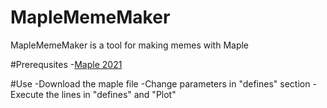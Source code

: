 # MapleMemeMaker
MapleMemeMaker is a tool for making memes with Maple

#Prerequsites
-[Maple 2021](https://www.maplesoft.com/products/maple/)

#Use
-Download the maple file
-Change parameters in "defines" section
-Execute the lines in "defines" and "Plot"
